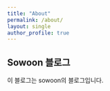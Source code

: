 ```yaml
---
title: "About"
permalink: /about/
layout: single
author_profile: true
---
```


## Sowoon 블로그

이 블로그는 sowoon의 블로그입니다.
